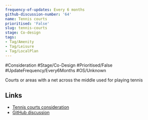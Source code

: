 ```yaml
---
frequency-of-updates: Every 6 months
github-discussion-number: '64'
name: Tennis courts
prioritised: 'False'
slug: tennis-courts
stage: Co-design
tags:
- Tag/Amenity
- Tag/Leisure
- Tag/LocalPlan
---
```


#Consideration #Stage/Co-Design #Prioritised/False #UpdateFrequency/Every6Months #OS/Unknown

Courts or areas with a net across the middle used for playing tennis

## Links

* [Tennis courts consideration](https://design.planning.data.gov.uk/planning-consideration/tennis-courts)
* [GitHub discussion](https://github.com/digital-land/data-standards-backlog/discussions/64)